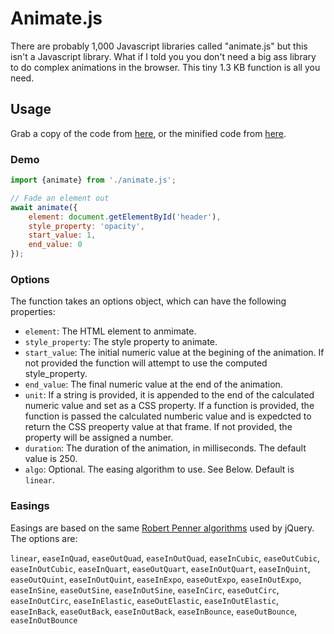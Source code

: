 # Animate.js

There are probably 1,000 Javascript libraries called "animate.js" but this isn't a Javascript library. What if I told you you don't need a big ass library to do complex animations in the browser. This tiny 1.3 KB function is all you need.

## Usage

Grab a copy of the code from [here](animate.js), or the minified code from [here](animate.min.js).

### Demo

```js
import {animate} from './animate.js';

// Fade an element out
await animate({
	element: document.getElementById('header'),
	style_property: 'opacity',
	start_value: 1, 
	end_value: 0
});
```

### Options

The function takes an options object, which can have the following properties:

 - `element`: The HTML element to anmimate.
 - `style_property`: The style property to animate.
 - `start_value`: The initial numeric value at the begining of the animation. If not provided the function will attempt to use the computed style_property.
 - `end_value`: The final numeric value at the end of the animation.
 - `unit`: If a string is provided, it is appended to the end of the calculated numeric value and set as a CSS property. If a function is provided, the function is passed the calculated numberic value and is expedcted to return the CSS preoperty value at that frame. If not provided, the property will be assigned a number.
 - `duration`: The duration of the animation, in milliseconds. The default value is 250.
 - `algo`: Optional. The easing algorithm to use. See Below. Default is `linear`.

### Easings

Easings are based on the same [Robert Penner algorithms](http://www.robertpenner.com/easing) used by jQuery. The options are:

`linear`, `easeInQuad`, `easeOutQuad`, `easeInOutQuad`, `easeInCubic`, `easeOutCubic`, `easeInOutCubic`, `easeInQuart`, `easeOutQuart`, `easeInOutQuart`, `easeInQuint`, `easeOutQuint`, `easeInOutQuint`, `easeInExpo`, `easeOutExpo`, `easeInOutExpo`, `easeInSine`, `easeOutSine`, `easeInOutSine`, `easeInCirc`, `easeOutCirc`, `easeInOutCirc`, `easeInElastic`, `easeOutElastic`, `easeInOutElastic`, `easeInBack`, `easeOutBack`, `easeInOutBack`, `easeInBounce`, `easeOutBounce`, `easeInOutBounce`